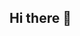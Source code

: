 ## Hi there 👋

<!--
**jaydeep127/jaydeep127** is a ✨ _special_ ✨ repository because its `README.md` (this file) appears on your GitHub profile.

Here are some ideas to get you started:

- 🔭 I’m currently working on ...
- 🌱 I’m currently learning ...
- 👯 I’m looking to collaborate on ...
- 🤔 I’m looking for help with ...
- 💬 Ask me about ...
- 📫 How to reach me: ...
- 😄 Pronouns: ...
- ⚡ Fun fact: ...

# 👋 Hello, I'm Jaydeep Kar

🚀 I'm a fresher web developer, passionate about learning and building real-world projects.

🌱 Currently developing my skills in:
![HTML](https://img.shields.io/badge/-HTML5-E34F26?style=flat&logo=html5&logoColor=white)
![CSS](https://img.shields.io/badge/-CSS3-1572B6?style=flat&logo=css3)
![JavaScript](https://img.shields.io/badge/-JavaScript-F7DF1E?style=flat&logo=javascript&logoColor=black)
![FastAPI](https://img.shields.io/badge/-FastAPI-009688?style=flat&logo=fastapi&logoColor=white)
![MongoDB](https://img.shields.io/badge/-MongoDB-47A248?style=flat&logo=mongodb&logoColor=white)
![GitHub](https://img.shields.io/badge/-GitHub-181717?style=flat&logo=github)

---

📫 Connect with me:
[![LinkedIn](https://img.shields.io/badge/LinkedIn-blue?style=flat&logo=linkedin)](https://www.linkedin.com/in/jaydeep-kar-8045b525b/)
[![GitHub](https://img.shields.io/badge/GitHub-black?style=flat&logo=github)](https://github.com/jaydeep127)


